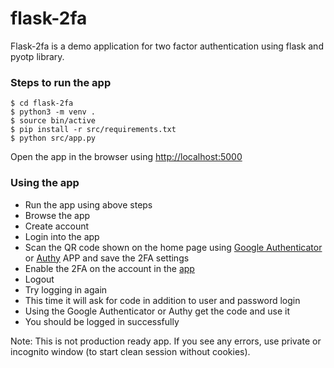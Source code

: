 # flask-2fa

Flask-2fa is a demo application for two factor authentication using flask and pyotp library.

### Steps to run the app

```
$ cd flask-2fa
$ python3 -m venv .
$ source bin/active
$ pip install -r src/requirements.txt
$ python src/app.py
```

Open the app in the browser using [http://localhost:5000](http://localhost:5000)

### Using the app

* Run the app using  above steps
* Browse the app
* Create account
* Login into the app
* Scan the QR code shown on the home page using [Google Authenticator](https://en.wikipedia.org/wiki/Google_Authenticator) or [Authy](https://authy.com/) APP and save the 2FA settings
* Enable the 2FA on the account in the [app](http://localhost:5000/home)
* Logout
* Try logging in again
* This time it will ask for code in addition to user and password login
* Using the Google Authenticator or Authy get the code and use it
* You should be logged in successfully

Note: This is not production ready app. If you see any errors, use private or incognito window (to start clean session without cookies).

